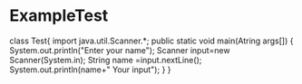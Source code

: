 # ExampleTest
class Test{
import java.util.Scanner.*;
public static void main(Atring args[])
      {
      System.out.println("Enter your name");
      Scanner input=new Scanner(System.in);
      String name =input.nextLine();
      System.out.println(name+" Your input");
      }
}
